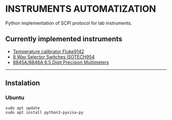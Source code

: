 # INSTRUMENTS AUTOMATIZATION
Python implementation of SCPI protocol for lab instruments.

## Currently implemented instruments

- [Temperature calibrator Fluke9142](https://www.fluke.com/en-us/product/calibration-tools/temperature-calibrators/fluke-calibration-9142#)
- [8 Way Selector Switches ISOTECH954](https://isotech.co.uk/products/8-way-selector-switches-models-954-and-958/)
- [8845A/8846A 6.5 Digit Precision Multimeters](https://us.flukecal.com/products/data-acquisition-and-test-equipment/bench-multimeters/8845a8846a-65-digit-precision-multime)

---------------------------------------
## Instalation

### Ubuntu

``` 
sudo apt update
sudo apt install python3-pyvisa-py
```